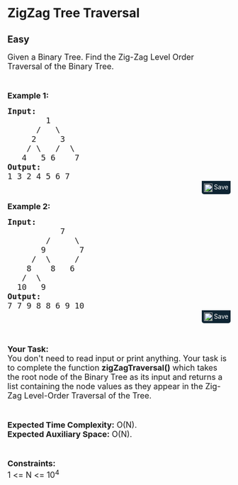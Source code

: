 # ZigZag Tree Traversal
## Easy
<div class="problems_problem_content__Xm_eO"><p><span style="font-size:18px">Given a Binary Tree. Find the Zig-Zag Level Order Traversal of the Binary Tree.</span></p>

<p>&nbsp;</p>

<p><span style="font-size:18px"><strong>Example 1:</strong></span></p>

<pre style="margin-bottom: 0px;"><span style="font-size:18px"><strong>Input:
</strong>&nbsp; &nbsp; &nbsp; &nbsp;&nbsp;1
 &nbsp;  &nbsp; /&nbsp; &nbsp;\
     2&nbsp; &nbsp;  3
&nbsp;   / \   /  \
&nbsp;  4   5 6    7
<strong>Output:
</strong>1 3 2 4 5 6 7</span>
</pre><div class="saveCodeBtnTag" style="text-align:right; margin-bottom:17px;"><span class="saveCodeBtnSpan saveCodeBtnTag" style="background: rgb(15, 37, 51); padding: 5px; border-radius: 0px 0px 5px 5px; display: inline-block;" onmouseover="this.style=`background:#797979;;padding: 5px; border-radius: 0 0 5px 5px;  display: inline-block;`" ;="" onmouseout="this.style=`background:#0f2533; padding: 5px; border-radius: 0 0 5px 5px;  display: inline-block;`;"><a src="?&amp;url=https://practice.geeksforgeeks.org/problems/zigzag-tree-traversal/1&amp;title=ZigZag%20Tree%20Traversal%20%7C%20Practice%20%7C%20GeeksforGeeks&amp;hashtags=&amp;code=Input%3A%0A%C2%A0%20%C2%A0%20%C2%A0%20%C2%A0%C2%A01%0A%20%C2%A0%20%20%C2%A0%20%2F%C2%A0%20%C2%A0%5C%0A%20%20%20%20%202%C2%A0%20%C2%A0%20%203%0A%C2%A0%20%20%20%2F%20%5C%20%20%20%2F%20%20%5C%0A%C2%A0%20%204%20%20%205%206%20%20%20%207%0AOutput%3A%0A1%203%202%204%205%206%207%0A" class="saveCodeBtn saveCodeBtnTag" style="color: white; text-decoration: none; text-shadow: none; background-color: transparent;"><img src="chrome-extension://annlhfjgbkfmbbejkbdpgbmpbcjnehbb/images/saveicon.png" style="margin:0; display: inline-block; vertical-align: middle; height: 19px; width: 19px;background: #ffffff00; border: none;" class="saveCodeBtnTag"> Save</a><a></a></span></div>

<p><span style="font-size:18px"><strong>Example 2:</strong></span></p>

<pre style="margin-bottom: 0px;"><span style="font-size:18px"><strong>Input:
</strong>&nbsp; &nbsp; &nbsp; &nbsp; &nbsp; &nbsp;7
 &nbsp; &nbsp; &nbsp; &nbsp;/&nbsp; &nbsp; &nbsp;\
 &nbsp; &nbsp; &nbsp; 9&nbsp; &nbsp; &nbsp; &nbsp;7
 &nbsp; &nbsp; /&nbsp; \&nbsp;    /&nbsp; &nbsp;
&nbsp;  &nbsp;8&nbsp; &nbsp; 8&nbsp; &nbsp;6&nbsp; &nbsp; &nbsp;
 &nbsp; /&nbsp; \
&nbsp; 10&nbsp; &nbsp;9&nbsp;
<strong>Output:
</strong></span><span style="font-size:18px">7 7 9 8 8 6 9 10 </span></pre><div class="saveCodeBtnTag" style="text-align:right; margin-bottom:17px;"><span class="saveCodeBtnSpan saveCodeBtnTag" style="background:#0f2533; padding: 5px; border-radius: 0 0 5px 5px;  display: inline-block;" onmouseover="this.style=`background:#797979;;padding: 5px; border-radius: 0 0 5px 5px;  display: inline-block;`" ;="" onmouseout="this.style=`background:#0f2533; padding: 5px; border-radius: 0 0 5px 5px;  display: inline-block;`;"><a src="?&amp;url=https://practice.geeksforgeeks.org/problems/zigzag-tree-traversal/1&amp;title=ZigZag%20Tree%20Traversal%20%7C%20Practice%20%7C%20GeeksforGeeks&amp;hashtags=&amp;code=Input%3A%0A%C2%A0%20%C2%A0%20%C2%A0%20%C2%A0%20%C2%A0%20%C2%A07%0A%20%C2%A0%20%C2%A0%20%C2%A0%20%C2%A0%2F%C2%A0%20%C2%A0%20%C2%A0%5C%0A%20%C2%A0%20%C2%A0%20%C2%A0%209%C2%A0%20%C2%A0%20%C2%A0%20%C2%A07%0A%20%C2%A0%20%C2%A0%20%2F%C2%A0%20%5C%C2%A0%20%20%20%20%2F%C2%A0%20%C2%A0%0A%C2%A0%20%20%C2%A08%C2%A0%20%C2%A0%208%C2%A0%20%C2%A06%C2%A0%20%C2%A0%20%C2%A0%0A%20%C2%A0%20%2F%C2%A0%20%5C%0A%C2%A0%2010%C2%A0%20%C2%A09%C2%A0%0AOutput%3A%0A7%207%209%208%208%206%209%2010%20" class="saveCodeBtn saveCodeBtnTag" style="color: white; text-decoration: none; text-shadow: none; background-color: transparent;"><img src="chrome-extension://annlhfjgbkfmbbejkbdpgbmpbcjnehbb/images/saveicon.png" style="margin:0; display: inline-block; vertical-align: middle; height: 19px; width: 19px;background: #ffffff00; border: none;" class="saveCodeBtnTag"> Save</a><a></a></span></div>

<p>&nbsp;</p>

<p><span style="font-size:18px"><strong>Your Task:</strong><br>
You don't need to read input or print anything. Your task is to complete the function&nbsp;<strong>zigZagTraversal()</strong>&nbsp;which takes the root node of the Binary Tree as its input and returns a list containing the node values as they appear in the&nbsp;Zig-Zag Level-Order Traversal of the Tree.</span></p>

<p>&nbsp;</p>

<p><span style="font-size:18px"><strong>Expected Time Complexity:</strong>&nbsp;O(N).<br>
<strong>Expected Auxiliary Space:</strong>&nbsp;O(N).</span></p>

<p>&nbsp;</p>

<p><span style="font-size:18px"><strong><strong>Constraints:</strong></strong><br>
1 &lt;= N &lt;= 10<sup>4</sup></span></p>

<p dir="ltr">&nbsp;</p>
</div>